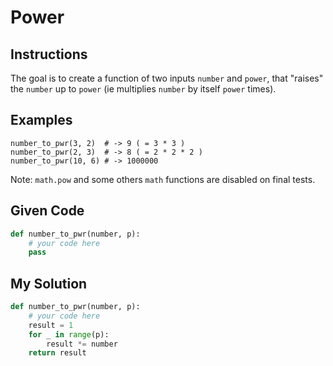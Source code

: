 # Power

## Instructions

The goal is to create a function of two inputs `number` and `power`, that "raises" the `number` up to `power` (ie multiplies `number` by itself `power` times).

## Examples

```
number_to_pwr(3, 2)  # -> 9 ( = 3 * 3 )
number_to_pwr(2, 3)  # -> 8 ( = 2 * 2 * 2 )
number_to_pwr(10, 6) # -> 1000000
```

Note: `math.pow` and some others `math` functions are disabled on final tests.

## Given Code
```python
def number_to_pwr(number, p): 
    # your code here
    pass
```

## My Solution
```python
def number_to_pwr(number, p): 
    # your code here
    result = 1 
    for _ in range(p):  
        result *= number  
    return result
```
